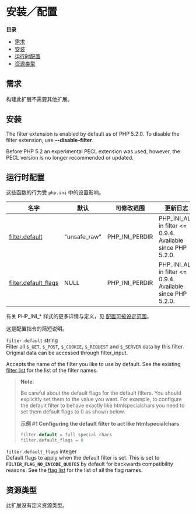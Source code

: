 安装／配置
==========

**目录**

-   [需求](/filter/setup.html#需求)
-   [安装](/filter/setup.html#安装)
-   [运行时配置](/filter/setup.html#运行时配置)
-   [资源类型](/filter/setup.html#资源类型)

需求
----

构建此扩展不需要其他扩展。

安装
----

The filter extension is enabled by default as of PHP 5.2.0. To disable
the filter extension, use **--disable-filter**.

Before PHP 5.2 an experimental PECL extension was used, however, the
PECL version is no longer recommended or updated.

运行时配置
----------

这些函数的行为受 `php.ini` 中的设置影响。

| 名字                                                                | 默认          | 可修改范围       | 更新日志                                                      |
|---------------------------------------------------------------------|---------------|------------------|---------------------------------------------------------------|
| <a href="/filter/setup.html#" class="link">filter.default</a>       | "unsafe\_raw" | PHP\_INI\_PERDIR | PHP\_INI\_ALL in filter \<= 0.9.4. Available since PHP 5.2.0. |
| <a href="/filter/setup.html#" class="link">filter.default_flags</a> | NULL          | PHP\_INI\_PERDIR | PHP\_INI\_ALL in filter \<= 0.9.4. Available since PHP 5.2.0. |

有关 PHP\_INI\_\* 样式的更多详情与定义，见
<a href="/configuration/changes/modes.html" class="xref">配置可被设定范围</a>。

这是配置指令的简短说明。

`filter.default` <span class="type">string</span>  
Filter all `$_GET`, `$_POST`, `$_COOKIE`, `$_REQUEST` and `$_SERVER`
data by this filter. Original data can be accessed through <span
class="function">filter\_input</span>.

Accepts the name of the filter you like to use by default. See the
existing <a href="/filter/filters.html" class="link">filter list</a> for
the list of the filter names.

> **Note**:
>
> Be careful about the default flags for the default filters. You should
> explicitly set them to the value you want. For example, to configure
> the default filter to behave exactly like <span
> class="function">htmlspecialchars</span> you need to set them default
> flags to 0 as shown below.
>
> **示例 \#1 Configuring the default filter to act like
> htmlspecialchars**
>
> ``` php
> filter.default = full_special_chars
> filter.default_flags = 0
> ```

`filter.default_flags` <span class="type">integer</span>  
Default flags to apply when the default filter is set. This is set to
**`FILTER_FLAG_NO_ENCODE_QUOTES`** by default for backwards
compatibility reasons. See the
<a href="/filter/filters.html#Filter%20flags" class="link">flag list</a>
for the list of all the flag names.

资源类型
--------

此扩展没有定义资源类型。
